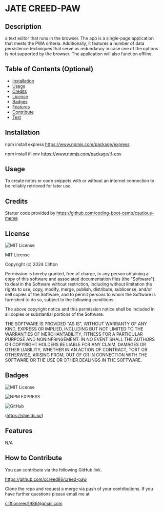 # JATE CREED-PAW

## Description

a text editor that runs in the browser. The app is a single-page application that meets the PWA criteria. Additionally, it features a number of data persistence techniques that serve as redundancy in case one of the options is not supported by the browser. The application will also function offline.

## Table of Contents (Optional)

- [Installation](#installation)
- [Usage](#usage)
- [Credits](#credits)
- [License](#license)
- [Badges](#badges)
- [Features](#features)
- [Contribute](#how-to-contribute)
- [Test](#tests)

## Installation

npm install express
https://www.npmjs.com/package/express

npm install if-env
https://www.npmjs.com/package/if-env

## Usage

To create notes or code snippets with or without an internet connection
to be reliably retrieved for later use.

## Credits

Starter code provided by https://github.com/coding-boot-camp/cautious-meme

## License

![MIT License](https://img.shields.io/badge/License-MIT-darkgreen)

MIT License

Copyright (c) 2024 Clifton

Permission is hereby granted, free of charge, to any person obtaining a copy
of this software and associated documentation files (the "Software"), to deal
in the Software without restriction, including without limitation the rights
to use, copy, modify, merge, publish, distribute, sublicense, and/or sell
copies of the Software, and to permit persons to whom the Software is
furnished to do so, subject to the following conditions:

The above copyright notice and this permission notice shall be included in all
copies or substantial portions of the Software.

THE SOFTWARE IS PROVIDED "AS IS", WITHOUT WARRANTY OF ANY KIND, EXPRESS OR
IMPLIED, INCLUDING BUT NOT LIMITED TO THE WARRANTIES OF MERCHANTABILITY,
FITNESS FOR A PARTICULAR PURPOSE AND NONINFRINGEMENT. IN NO EVENT SHALL THE
AUTHORS OR COPYRIGHT HOLDERS BE LIABLE FOR ANY CLAIM, DAMAGES OR OTHER
LIABILITY, WHETHER IN AN ACTION OF CONTRACT, TORT OR OTHERWISE, ARISING FROM,
OUT OF OR IN CONNECTION WITH THE SOFTWARE OR THE USE OR OTHER DEALINGS IN THE
SOFTWARE.

## Badges

![MIT License](https://img.shields.io/badge/License-MIT-darkgreen)

![NPM EXPRESS](https://img.shields.io/badge/NPM-EXPRESS-blue)

![GitHub](https://img.shields.io/badge/GitHub-black)

(https://shields.io/)

## Features

N/A

## How to Contribute

You can contribute via the following GitHub link.

https://github.com/ccreed86/creed-paw

Clone the repo and request a merge via push of your contributions. If you have further questions please email me at 

cliftionreed1986@gmail.com